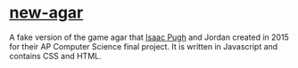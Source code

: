 # <a href="agar.isaacpugh.com" target="_blank">new-agar</a>
A fake version of the game agar that <a href="github.com/ipugh" target="_blank">Isaac Pugh</a> and Jordan created in 2015 for their AP Computer Science final project. It is written in Javascript and contains CSS and HTML.
